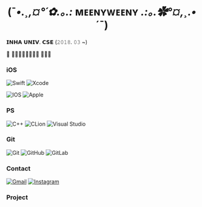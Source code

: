 <div align="center">

# (¯*•.¸,¤°´✿.｡.:* ᴍᴇᴇɴʏᴡᴇᴇɴʏ *.:｡.✿°¤,¸.•*´¯)

</div>

𝗜𝗡𝗛𝗔 𝗨𝗡𝗜𝗩. 𝗖𝗦𝗘 (𝟸𝟶𝟷𝟾. 𝟶𝟹 ~)

 𝘀𝘁𝘂𝗱𝘆𝗶𝗻𝗴 𝗶𝗢𝗦








### iOS

![Swift](https://img.shields.io/badge/swift-F54A2A?style=for-the-badge&logo=swift&logoColor=white)
![Xcode](https://img.shields.io/badge/Xcode-007ACC?style=for-the-badge&logo=Xcode&logoColor=white)

![IOS](https://img.shields.io/badge/iOS-000000?style=for-the-badge&logo=ios&logoColor=white)
![Apple](https://img.shields.io/badge/Apple-%23000000.svg?style=for-the-badge&logo=apple&logoColor=white)

### PS

![C++](https://img.shields.io/badge/c++-000000?style=for-the-badge&logo=c%2B%2B&logoColor=white)
![CLion](https://img.shields.io/badge/CLion-black?style=for-the-badge&logo=clion&logoColor=white)
![Visual Studio](https://img.shields.io/badge/Visual%20Studio-black?style=for-the-badge&logo=visual-studio&logoColor=white)

### Git

![Git](https://img.shields.io/badge/git-000000?style=for-the-badge&logo=git&logoColor=white)
![GitHub](https://img.shields.io/badge/github-%23121011.svg?style=for-the-badge&logo=github&logoColor=white)
![GitLab](https://img.shields.io/badge/gitlab-%23181717.svg?style=for-the-badge&logo=gitlab&logoColor=white)

### Contact

[![Gmail](https://img.shields.io/badge/Gmail-000000?style=for-the-badge&logo=gmail&logoColor=white)](mailto:kmeye0419@gmail.com)
[![Instagram](https://img.shields.io/badge/Instagram-000000?style=for-the-badge&logo=Instagram&logoColor=white)](https://instagram.com/meenyweeny)


### Project

